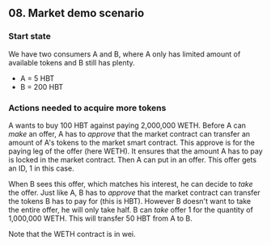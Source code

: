 ## 08. Market demo scenario

### Start state
We have two consumers A and B, where A only has limited amount of available tokens and B still has plenty.
- A = 5 HBT
- B = 200 HBT

### Actions needed to acquire more tokens
A wants to buy 100 HBT against paying 2,000,000 WETH. 
Before A can *make* an offer, A has to *approve* that the market contract can transfer an amount of A's tokens to the market smart contract.
This approve is for the paying leg of the offer (here WETH). It ensures that the amount A has to pay is locked in the market contract.
Then A can put in an offer. This offer gets an ID, 1 in this case.

When B sees this offer, which matches his interest, he can decide to *take* the offer. 
Just like A, B has to *approve* that the market contract can transfer the tokens B has to pay for (this is HBT).
However B doesn't want to take the entire offer, he will only take half.
B can *take* offer 1 for the quantity of 1,000,000 WETH. This will transfer 50 HBT from A to B.

Note that the WETH contract is in wei.
